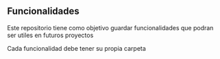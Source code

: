 ## Funcionalidades

Este repositorio tiene como objetivo guardar funcionalidades que podran ser utiles en futuros proyectos

Cada funcionalidad debe tener su propia carpeta

